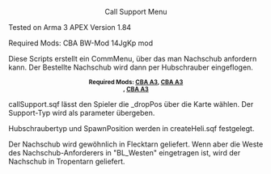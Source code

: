 <p align="center">
  Call Support Menu
</p>

Tested on Arma 3 APEX Version 1.84

Required Mods:
CBA
BW-Mod
14JgKp mod


Diese Scripts erstellt ein CommMenu, über das man Nachschub anfordern kann. Der Bestellte Nachschub wird dann per Hubschrauber eingeflogen.



<p align="center">
  <sup>
    <strong>
      Required Mods: <a href="https://github.com/CBATeam/CBA_A3/releases">CBA A3</a>,
      <a href="https://github.com/CBATeam/CBA_A3/releases">CBA A3</a><br/>,
      <a href="https://github.com/CBATeam/CBA_A3/releases">CBA A3</a><br/>
    </strong>
  </sup>
</p>


callSupport.sqf lässt den Spieler die _dropPos über die Karte wählen. Der Support-Typ wird als parameter übergeben.

Hubschraubertyp und SpawnPosition werden in createHeli.sqf festgelegt.

Der Nachschub wird gewöhnlich in Flecktarn geliefert. Wenn aber die Weste des Nachschub-Anforderers in "BL_Westen" eingetragen ist, wird der Nachschub in Tropentarn geliefert.

